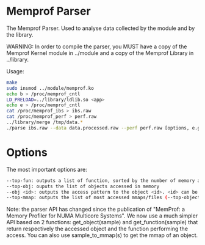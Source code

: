 Memprof Parser
==============
The Memprof Parser. Used to analyse data collected by the module and by the library.

WARNING: In order to compile the parser, you MUST have a copy of the Memprof Kernel module in ../module and a copy of the Memprof Library in ../library.


Usage:

```bash
make 
sudo insmod ../module/memprof.ko 
echo b > /proc/memprof_cntl 
LD_PRELOAD=../library/ldlib.so <app> 
echo e > /proc/memprof_cntl 
cat /proc/memprof_ibs > ibs.raw 
cat /proc/memprof_perf > perf.raw 
../library/merge /tmp/data.* 
./parse ibs.raw --data data.processed.raw --perf perf.raw [options, e.g. -M] 
```

Options
=======
The most important options are:

```bash
--top-fun: outputs a list of function, sorted by the number of memory accesses they have performed 
--top-obj: ouputs the list of objects accessed in memory 
--obj <id>: outputs the access pattern to the object <id>. <id> can be found using the --top-obj option (it is the first number on each line of the output)
--top-mmap: outputs the list of most accessed mmaps/files (--top-object is more precise because it can splits mmaps into objects)
```

Note: the parser API has changed since the publication of "MemProf: a Memory Profiler for NUMA Multicore Systems". We now use a much simpler API based on 2 functions: get_object(sample) and get_function(sample) that return respectively the accessed object and the function performing the access. You can also use sample_to_mmap(s) to get the mmap of an object.
